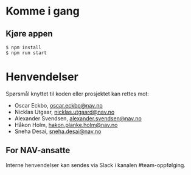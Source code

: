 # Komme i gang

## Kjøre appen
```console
$ npm install
$ npm run start
```

# Henvendelser

Spørsmål knyttet til koden eller prosjektet kan rettes mot:

* Oscar Eckbo, oscar.eckbo@nav.no
* Nicklas Utgaar, nicklas.utgaard@nav.no
* Alexander Svendsen, alexander.svendsen@nav.no
* Håkon Holm, hakon.planke.holm@nav.no
* Sneha Desai, sneha.desai@nav.no

## For NAV-ansatte

Interne henvendelser kan sendes via Slack i kanalen #team-oppfølging.